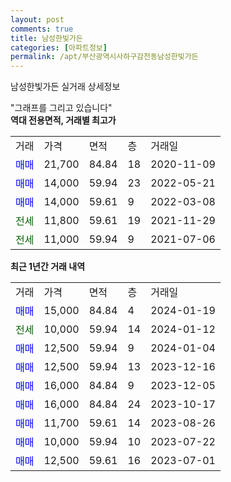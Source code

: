 ```yaml
---
layout: post
comments: true
title: 남성한빛가든
categories: [아파트정보]
permalink: /apt/부산광역시사하구감천동남성한빛가든
---
```


남성한빛가든 실거래 상세정보

<script type="text/javascript">
  google.charts.load('current', {'packages':['line', 'corechart']});
  google.charts.setOnLoadCallback(drawChart);

  function drawChart() {
    var data = new google.visualization.DataTable();
    data.addColumn('date', '거래일');
    data.addColumn('number', "매매");
    data.addColumn('number', "전세");
    data.addColumn('number', "전매");

    data.addRows([[new Date(Date.parse("2024-01-19")), 15000, null, null], [new Date(Date.parse("2024-01-12")), null, 10000, null], [new Date(Date.parse("2024-01-04")), 12500, null, null], [new Date(Date.parse("2023-12-16")), 12500, null, null], [new Date(Date.parse("2023-12-05")), 16000, null, null], [new Date(Date.parse("2023-10-17")), 16000, null, null], [new Date(Date.parse("2023-08-26")), 11700, null, null], [new Date(Date.parse("2023-07-22")), 10000, null, null], [new Date(Date.parse("2023-07-01")), 12500, null, null]]);

    var options = {
      hAxis: {
        format: 'yyyy/MM/dd'
      },    
      lineWidth: 0,
      pointsVisible: true,    
      title: '최근 1년간 유형별 실거래가 분포',
      legend: { position: 'bottom' }
    };

    var formatter = new google.visualization.NumberFormat({pattern:'###,###'} );
    formatter.format(data, 1);
    formatter.format(data, 2);
    
    setTimeout(function() {
        var chart = new google.visualization.LineChart(document.getElementById('columnchart_material'));
        chart.draw(data, (options));
        document.getElementById('loading').style.display = 'none';
    }, 200);
  }
</script>


<div id="loading" style="z-index:20; display: block; margin-left: 0px">"그래프를 그리고 있습니다"</div>
<div id="columnchart_material" style="width: 95%; margin-left: 0px; display: block"></div>
<!-- contents start -->
<b>역대 전용면적, 거래별 최고가</b>
<table class="sortable">
    <tr>
      <td>거래</td>
      <td>가격</td>
      <td>면적</td>
      <td>층</td>
      <td>거래일</td>
    </tr>
        <tr>
          <td><a style="color: blue">매매</a></td>
          <td>21,700</td>
          <td>84.84</td>
          <td>18</td>
          <td>2020-11-09</td>
        </tr>            <tr>
          <td><a style="color: blue">매매</a></td>
          <td>14,000</td>
          <td>59.94</td>
          <td>23</td>
          <td>2022-05-21</td>
        </tr>            <tr>
          <td><a style="color: blue">매매</a></td>
          <td>14,000</td>
          <td>59.61</td>
          <td>9</td>
          <td>2022-03-08</td>
        </tr>        
        <tr>
              <td><a style="color: darkgreen">전세</a></td>
              <td>11,800</td>
              <td>59.61</td>
              <td>19</td>
              <td>2021-11-29</td>
            </tr>            <tr>
              <td><a style="color: darkgreen">전세</a></td>
              <td>11,000</td>
              <td>59.94</td>
              <td>9</td>
              <td>2021-07-06</td>
            </tr>        
    
</table>

<b>최근 1년간 거래 내역</b>

<table class="sortable">
    <tr>
      <td>거래</td>
      <td>가격</td>
      <td>면적</td>
      <td>층</td>
      <td>거래일</td>
    </tr>
    <tr>
      <td><a style="color: blue">매매</a></td>
      <td>15,000</td>
      <td>84.84</td>
      <td>4</td>
      <td>2024-01-19</td>
    </tr>          <tr>
      <td><a style="color: darkgreen">전세</a></td>
      <td>10,000</td>
      <td>59.94</td>
      <td>14</td>
      <td>2024-01-12</td>
    </tr>          <tr>
      <td><a style="color: blue">매매</a></td>
      <td>12,500</td>
      <td>59.94</td>
      <td>9</td>
      <td>2024-01-04</td>
    </tr>          <tr>
      <td><a style="color: blue">매매</a></td>
      <td>12,500</td>
      <td>59.94</td>
      <td>13</td>
      <td>2023-12-16</td>
    </tr>          <tr>
      <td><a style="color: blue">매매</a></td>
      <td>16,000</td>
      <td>84.84</td>
      <td>9</td>
      <td>2023-12-05</td>
    </tr>          <tr>
      <td><a style="color: blue">매매</a></td>
      <td>16,000</td>
      <td>84.84</td>
      <td>24</td>
      <td>2023-10-17</td>
    </tr>          <tr>
      <td><a style="color: blue">매매</a></td>
      <td>11,700</td>
      <td>59.61</td>
      <td>14</td>
      <td>2023-08-26</td>
    </tr>          <tr>
      <td><a style="color: blue">매매</a></td>
      <td>10,000</td>
      <td>59.94</td>
      <td>10</td>
      <td>2023-07-22</td>
    </tr>          <tr>
      <td><a style="color: blue">매매</a></td>
      <td>12,500</td>
      <td>59.61</td>
      <td>16</td>
      <td>2023-07-01</td>
    </tr>      </table>
<!-- contents end -->    

